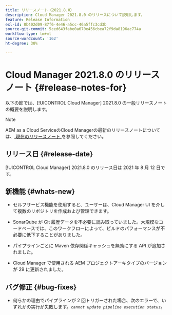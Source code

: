 ```yaml
---
title: リリースノート（2021.8.0）
description: Cloud Manager 2021.8.0 のリリースについて説明します。
feature: Release Information
exl-id: 8b402d09-87f6-4e46-a5cc-46a5ffc3cd3b
source-git-commit: 5ced643fabe0a670e456cbea72f9da8196ac774a
workflow-type: tm+mt
source-wordcount: '162'
ht-degree: 30%

---
```


# Cloud Manager 2021.8.0 のリリースノート {#release-notes-for}

以下の節では、[!UICONTROL Cloud Manager] 2021.8.0 の一般リリースノートの概要を説明します。

>[!NOTE]
>AEM as a Cloud ServiceのCloud Managerの最新のリリースノートについては、[ 現在のリリースノート ](https://experienceleague.adobe.com/en/docs/experience-manager-cloud-service/content/release-notes/cloud-manager/current#getting-access) を参照してください。

## リリース日 {#release-date}

[!UICONTROL Cloud Manager] 2021.8.0 のリリース日は 2021 年 8 月 12 日です。


## 新機能 {#whats-new}

* セルフサービス機能を使用すると、ユーザーは、Cloud Manager UI を介して複数のリポジトリを作成および管理できます。

* SonarQube が Git 履歴データを不必要に読み取っていました。大規模なコードベースでは、このワークフローによって、ビルドのパフォーマンスが不必要に低下することがありました。

* パイプラインごとに Maven 依存関係キャッシュを無効にする API が追加されました。

* Cloud Manager で使用される AEM プロジェクトアーキタイプのバージョンが 29 に更新されました。

## バグ修正 {#bug-fixes}

* 何らかの理由でパイプラインが 2 回トリガーされた場合、次のエラーで、いずれかの実行が失敗します。*`cannot update pipeline execution status`*。
